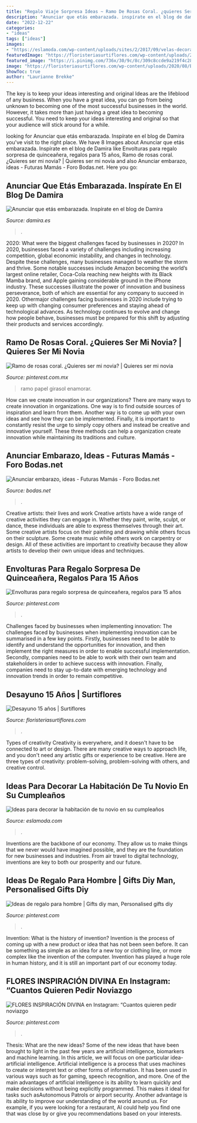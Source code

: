 ```yaml
---
title: "Regalo Viaje Sorpresa Ideas ~ Ramo De Rosas Coral. ¿quieres Ser Mi Novia?"
description: "Anunciar que etás embarazada. inspírate en el blog de damira"
date: "2022-12-22"
categories:
- "ideas"
tags: ["ideas"]
images:
- "https://eslamoda.com/wp-content/uploads/sites/2/2017/09/velas-decoracion.jpg"
featuredImage: "https://floristeriasurtiflores.com/wp-content/uploads/2020/08/BeautyPlus_20200806105051849_save.jpg"
featured_image: "https://i.pinimg.com/736x/30/9c/8c/309c8ccde9a219f4c28ce7ae5ddadb98.jpg"
image: "https://floristeriasurtiflores.com/wp-content/uploads/2020/08/BeautyPlus_20200806105051849_save.jpg"
ShowToc: true
author: "Laurianne Brekke"
---
```



The key is to keep your ideas interesting and original
Ideas are the lifeblood of any business. When you have a great idea, you can go from being unknown to becoming one of the most successful businesses in the world. However, it takes more than just having a great idea to becoming successful. You need to keep your ideas interesting and original so that your audience will stick around for a while.

	

		
looking for Anunciar que etás embarazada. Inspírate en el blog de Damira you've visit to the right place. We have 8 Images about Anunciar que etás embarazada. Inspírate en el blog de Damira like Envolturas para regalo sorpresa de quinceañera, regalos para 15 años, Ramo de rosas coral. ¿Quieres ser mi novia? | Quieres ser mi novia and also Anunciar embarazo, ideas - Futuras Mamás - Foro Bodas.net. Here you go:
		
    
## Anunciar Que Etás Embarazada. Inspírate En El Blog De Damira

<img loading=lazy src="https://www.damira.es/wp-content/uploads/2017/05/embarazo-3.jpg" onerror="this.onerror=null;this.src='https://tse1.mm.bing.net/th?id=OIP.RjZBmv8-dJ1gvGkke0rJogHaNK&amp;pid=15.1';" alt="Anunciar que etás embarazada. Inspírate en el blog de Damira">

_Source: damira.es_

>. 

	

2020: What were the biggest challenges faced by businesses in 2020?
In 2020, businesses faced a variety of challenges including increasing competition, global economic instability, and changes in technology. Despite these challenges, many businesses managed to weather the storm and thrive. Some notable successes include Amazon becoming the world’s largest online retailer, Coca-Cola reaching new heights with its Black Mamba brand, and Apple gaining considerable ground in the iPhone industry.
These successes illustrate the power of innovation and business perseverance, both of which are essential for any company to succeed in 2020. Othermajor challenges facing businesses in 2020 include trying to keep up with changing consumer preferences and staying ahead of technological advances. As technology continues to evolve and change how people behave, businesses must be prepared for this shift by adjusting their products and services accordingly.

    
## Ramo De Rosas Coral. ¿Quieres Ser Mi Novia? | Quieres Ser Mi Novia

<img loading=lazy src="https://i.pinimg.com/736x/30/9c/8c/309c8ccde9a219f4c28ce7ae5ddadb98.jpg" onerror="this.onerror=null;this.src='https://tse4.mm.bing.net/th?id=OIP.RGISxb1BJpyCh-p15020CAHaJ3&amp;pid=15.1';" alt="Ramo de rosas coral. ¿Quieres ser mi novia? | Quieres ser mi novia">

_Source: pinterest.com.mx_

>ramo papel girasol enamorar. 

	

How can we create innovation in our organizations?
There are many ways to create innovation in organizations. One way is to find outside sources of inspiration and learn from them. Another way is to come up with your own ideas and see how they can be implemented. Finally, it is important to constantly resist the urge to simply copy others and instead be creative and innovative yourself. These three methods can help a organization create innovation while maintaining its traditions and culture.

    
## Anunciar Embarazo, Ideas - Futuras Mamás - Foro Bodas.net

<img loading=lazy src="https://cdn0.bodas.net/usuarios/fotos/5/6/4/3/cfb_805030.jpg" onerror="this.onerror=null;this.src='https://tse3.mm.bing.net/th?id=OIP.HZJ2g0vFE-TlCFTHP2m-dgAAAA&amp;pid=15.1';" alt="Anunciar embarazo, ideas - Futuras Mamás - Foro Bodas.net">

_Source: bodas.net_

>. 

	

Creative artists: their lives and work
Creative artists have a wide range of creative activities they can engage in. Whether they paint, write, sculpt, or dance, these individuals are able to express themselves through their art. Some creative artists focus on their painting and drawing while others focus on their sculpture. Some create music while others work on carpentry or design. All of these activities are important to creativity because they allow artists to develop their own unique ideas and techniques.

    
## Envolturas Para Regalo Sorpresa De Quinceañera, Regalos Para 15 Años

<img loading=lazy src="https://i.pinimg.com/736x/cf/46/7c/cf467c793385f5af4252f90fba3a29e2.jpg" onerror="this.onerror=null;this.src='https://tse4.mm.bing.net/th?id=OIP.c9Ist4vTly0Ndn4KsjMwQgHaJI&amp;pid=15.1';" alt="Envolturas para regalo sorpresa de quinceañera, regalos para 15 años">

_Source: pinterest.com_

>. 

	

Challenges faced by businesses when implementing innovation:
The challenges faced by businesses when implementing innovation can be summarised in a few key points. Firstly, businesses need to be able to identify and understand the opportunities for innovation, and then implement the right measures in order to enable successful implementation. Secondly, companies need to be able to work with their own team and stakeholders in order to achieve success with innovation. Finally, companies need to stay up-to-date with emerging technology and innovation trends in order to remain competitive.

    
## Desayuno 15 Años | Surtiflores

<img loading=lazy src="https://floristeriasurtiflores.com/wp-content/uploads/2020/08/BeautyPlus_20200806105051849_save.jpg" onerror="this.onerror=null;this.src='https://tse2.mm.bing.net/th?id=OIP.50Olp8HDyCUDv3np8br9uwHaJ4&amp;pid=15.1';" alt="Desayuno 15 años | Surtiflores">

_Source: floristeriasurtiflores.com_

>. 

	

Types of creativity
Creativity is everywhere, and it doesn't have to be connected to art or design. There are many creative ways to approach life, and you don't need any artistic gifts or experience to be creative. Here are three types of creativity: problem-solving, problem-solving with others, and creative control.

    
## Ideas Para Decorar La Habitación De Tu Novio En Su Cumpleaños

<img loading=lazy src="https://eslamoda.com/wp-content/uploads/sites/2/2017/09/velas-decoracion.jpg" onerror="this.onerror=null;this.src='https://tse2.mm.bing.net/th?id=OIP.iSGbwcIGCbjdaHYRfp5PdwHaJ4&amp;pid=15.1';" alt="Ideas para decorar la habitación de tu novio en su cumpleaños">

_Source: eslamoda.com_

>. 

	

Inventions are the backbone of our economy. They allow us to make things that we never would have imagined possible, and they are the foundation for new businesses and industries. From air travel to digital technology, inventions are key to both our prosperity and our future.

    
## Ideas De Regalo Para Hombre | Gifts Diy Man, Personalised Gifts Diy

<img loading=lazy src="https://i.pinimg.com/736x/b2/85/68/b28568c33c5670eaaff5043dad455578.jpg" onerror="this.onerror=null;this.src='https://tse3.mm.bing.net/th?id=OIP.FaTO1b1rRGgaD5MUtrJfCwHaJ3&amp;pid=15.1';" alt="Ideas de regalo para hombre | Gifts diy man, Personalised gifts diy">

_Source: pinterest.com_

>. 

	

Invention: What is the history of invention?
Invention is the process of coming up with a new product or idea that has not been seen before. It can be something as simple as an idea for a new toy or clothing line, or more complex like the invention of the computer. Invention has played a huge role in human history, and it is still an important part of our economy today.

    
## FLORES INSPIRACIÓN DIVINA En Instagram: “Cuantos Quieren Pedir Noviazgo

<img loading=lazy src="https://i.pinimg.com/736x/23/f6/64/23f6643520202647483e8143f6fa9cd0.jpg" onerror="this.onerror=null;this.src='https://tse2.mm.bing.net/th?id=OIP.Ur7y6MFrbYYd_UmecePYuAHaJQ&amp;pid=15.1';" alt="FLORES INSPIRACIÓN DIVINA en Instagram: “Cuantos quieren pedir noviazgo">

_Source: pinterest.com_

>. 

	

Thesis: What are the new ideas?
Some of the new ideas that have been brought to light in the past few years are artificial intelligence, biomarkers and machine learning. In this article, we will focus on one particular idea- artificial intelligence. Artificial intelligence is a process that uses machines to create or interpret text or other forms of information. It has been used in various ways such as for gaming, speech recognition, and more. 
One of the main advantages of artificial intelligence is its ability to learn quickly and make decisions without being explicitly programmed. This makes it ideal for tasks such asAutonomous Patrols or airport security. Another advantage is its ability to improve our understanding of the world around us. For example, if you were looking for a restaurant, AI could help you find one that was close by or give you recommendations based on your interests.

